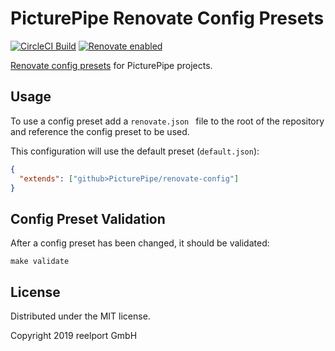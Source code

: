 # PicturePipe Renovate Config Presets

[![CircleCI Build][circleci-logo]](https://circleci.com/gh/PicturePipe/renovate-config "CircleCI Build")
[![Renovate enabled][renovate-logo]](https://renovateapp.com/ "Renovate enabled")

[circleci-logo]: https://circleci.com/gh/PicturePipe/renovate-config.svg?style=shield
[renovate-logo]: https://img.shields.io/badge/renovate-enabled-brightgreen.svg

[Renovate config presets](https://docs.renovatebot.com/config-presets/) for PicturePipe projects.

## Usage

To use a config preset add a `renovate.json ` file to the root of the repository and reference the
config preset to be used.

This configuration will use the default preset (`default.json`):

```json
{
  "extends": ["github>PicturePipe/renovate-config"]
}
```

## Config Preset Validation

After a config preset has been changed, it should be validated:

```console
make validate
```

## License

Distributed under the MIT license.

Copyright 2019 reelport GmbH
